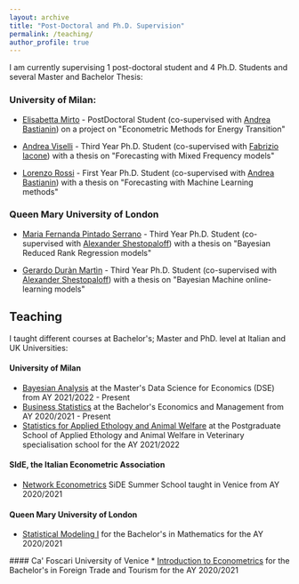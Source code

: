 ```yaml
---
layout: archive
title: "Post-Doctoral and Ph.D. Supervision"
permalink: /teaching/
author_profile: true
---
```


I am currently supervising 1 post-doctoral student and 4 Ph.D. Students and several Master and Bachelor Thesis:

### University of Milan:

* [Elisabetta Mirto](https://www.unimi.it/it/ugov/person/elisabetta-mirto) - PostDoctoral Student (co-supervised with [Andrea Bastianin](https://sites.google.com/view/andrea-bastianin)) on a project on "Econometric Methods for Energy Transition"

* [Andrea Viselli](https://www.linkedin.com/in/andreaviselli?miniProfileUrn=urn%3Ali%3Afs_miniProfile%3AACoAACnmlzkBE57tWvuUXzuq-og4zmtcGwMQEOo&lipi=urn%3Ali%3Apage%3Ad_flagship3_search_srp_people%3BUO8mtsJgTX2mSfLNPvts6A%3D%3D) - Third Year Ph.D. Student (co-supervised with [Fabrizio Iacone](https://www.unimi.it/it/ugov/person/fabrizio-iacone)) with a thesis on "Forecasting with Mixed Frequency models"

* [Lorenzo Rossi](https://www.linkedin.com/in/lorenzo-rossi-227979168/) - First Year Ph.D. Student (co-supervised with [Andrea Bastianin](https://sites.google.com/view/andrea-bastianin)) with a thesis on "Forecasting with Machine Learning methods" 

### Queen Mary University of London

* [Maria Fernanda Pintado Serrano](https://www.qmul.ac.uk/maths/profiles/pintadoserranom.html) - Third Year Ph.D. Student (co-supervised with [Alexander Shestopaloff](https://www.qmul.ac.uk/maths/profiles/shestopaloffa.html)) with a thesis on "Bayesian Reduced Rank Regression models"

* [Gerardo Duràn Martìn](https://gerdm.github.io/about) - Third Year Ph.D. Student (co-supervised with [Alexander Shestopaloff](https://www.qmul.ac.uk/maths/profiles/shestopaloffa.html)) with a thesis on "Bayesian Machine online-learning models"


Teaching
-----

I taught different courses at Bachelor's; Master and PhD. level at Italian and UK Universities:

#### University of Milan
* [Bayesian Analysis](https://www.unimi.it/it/corsi/insegnamenti-dei-corsi-di-laurea/2022/bayesian-analysis) at the Master's Data Science for Economics (DSE) from AY 2021/2022 - Present
* [Business Statistics](https://www.unimi.it/it/corsi/insegnamenti-dei-corsi-di-laurea/2022/bayesian-analysis) at the Bachelor's Economics and Management from AY 2020/2021 - Present
* [Statistics for Applied Ethology and Animal Welfare]() at the Postgraduate School of Applied Ethology and Animal Welfare in  Veterinary specialisation school for the AY 2021/2022

#### SIdE, the Italian Econometric Association
* [Network Econometrics](https://www.side-iea.it/events/courses/network-econometrics-2023) SiDE Summer School taught in Venice from AY 2020/2021

#### Queen Mary University of London
* [Statistical Modeling I]() for the Bachelor's in Mathematics  for the AY 2020/2021

#### Ca' Foscari University of Venice
* [Introduction to Econometrics]() for the Bachelor's in Foreign Trade and Tourism for the AY 2020/2021
